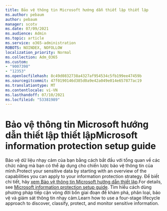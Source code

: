 ```yaml
---
title: Bảo vệ thông tin Microsoft hướng dẫn thiết lập thiết lập
ms.author: pebaum
author: pebaum
manager: scotv
ms.date: 07/09/2021
ms.audience: Admin
ms.topic: article
ms.service: o365-administration
ROBOTS: NOINDEX, NOFOLLOW
localization_priority: Normal
ms.collection: Adm_O365
ms.custom:
- "9007398"
- "12353"
ms.openlocfilehash: 8c49d0832738a4327af954534c5fb199ee47459b
ms.sourcegitcommit: 47f0190146d385d0a9e42a049e014e657877ac19
ms.translationtype: MT
ms.contentlocale: vi-VN
ms.lasthandoff: 07/10/2021
ms.locfileid: "53381989"
---
```

# <a name="microsoft-information-protection-setup-guide"></a><span data-ttu-id="08b0e-102">Bảo vệ thông tin Microsoft hướng dẫn thiết lập thiết lập</span><span class="sxs-lookup"><span data-stu-id="08b0e-102">Microsoft information protection setup guide</span></span>

<span data-ttu-id="08b0e-103">Bảo vệ dữ liệu nhạy cảm của bạn bằng cách bắt đầu với tổng quan về các chức năng mà bạn có thể áp dụng cho chiến lược bảo vệ thông tin của mình.</span><span class="sxs-lookup"><span data-stu-id="08b0e-103">Protect your sensitive data by starting with an overview of the capabilities you can apply to your information protection strategy.</span></span> <span data-ttu-id="08b0e-104">Để biết chi tiết, hãy [xem Bảo vệ thông tin Microsoft hướng dẫn thiết lập](https://admin.microsoft.com/adminportal/home#/modernonboarding/mipsetupguide).</span><span class="sxs-lookup"><span data-stu-id="08b0e-104">For details, see [Microsoft information protection setup guide](https://admin.microsoft.com/adminportal/home#/modernonboarding/mipsetupguide).</span></span> <span data-ttu-id="08b0e-105">Tìm hiểu cách dùng phương pháp tiếp cận vòng đời bốn giai đoạn để khám phá, phân loại, bảo vệ và giám sát thông tin nhạy cảm.</span><span class="sxs-lookup"><span data-stu-id="08b0e-105">Learn how to use a four-stage lifecycle approach to discover, classify, protect, and monitor sensitive information.</span></span>